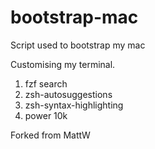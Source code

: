 # bootstrap-mac
Script used to bootstrap my mac



Customising my terminal.
1. fzf search
2. zsh-autosuggestions 
3. zsh-syntax-highlighting
4. power 10k


Forked from MattW